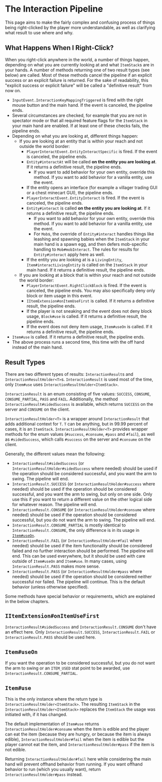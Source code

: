 The Interaction Pipeline
========================

This page aims to make the fairly complex and confusing process of things being right-clicked by the player more understandable, as well as clarifying what result to use where and why.

What Happens When I Right-Click?
--------------------------------

When you right-click anywhere in the world, a number of things happen, depending on what you are currently looking at and what `ItemStack`s are in your hands. A number of methods returning one of two result types (see below) are called. Most of these methods cancel the pipeline if an explicit success or an explicit failure is returned. For the sake of readability, this "explicit success or explicit failure" will be called a "definitive result" from now on.

- `InputEvent.InteractionKeyMappingTriggered` is fired with the right mouse button and the main hand. If the event is canceled, the pipeline ends.
- Several circumstances are checked, for example that you are not in spectator mode or that all required feature flags for the `ItemStack` in your main hand are enabled. If at least one of these checks fails, the pipeline ends.
- Depending on what you are looking at, different things happen:
    - If you are looking at an entity that is within your reach and not outside the world border:
        - `PlayerInteractEvent.EntityInteractSpecific` is fired. If the event is canceled, the pipeline ends.
        - `Entity#interactAt` will be called **on the entity you are looking at**. If it returns a definitive result, the pipeline ends.
            - If you want to add behavior for your own entity, override this method. If you want to add behavior for a vanilla entity, use the event.
        - If the entity opens an interface (for example a villager trading GUI or a chest minecart GUI), the pipeline ends.
        - `PlayerInteractEvent.EntityInteract` is fired. If the event is canceled, the pipeline ends.
        - `Entity#interact` is called **on the entity you are looking at**. If it returns a definitive result, the pipeline ends.
            - If you want to add behavior for your own entity, override this method. If you want to add behavior for a vanilla entity, use the event.
            - For `Mob`s, the override of `Entity#interact` handles things like leashing and spawning babies when the `ItemStack` in your main hand is a spawn egg, and then defers mob-specific handling to `Mob#mobInteract`. The rules for results for `Entity#interact` apply here as well.
        - If the entity you are looking at is a `LivingEntity`, `Item#interactLivingEntity` is called on the `ItemStack` in your main hand. If it returns a definitive result, the pipeline ends.
    - If you are looking at a block that is within your reach and not outside the world border:
        - `PlayerInteractEvent.RightClickBlock` is fired. If the event is canceled, the pipeline ends. You may also specifically deny only block or item usage in this event.
        - `IItemExtension#onItemUseFirst` is called. If it returns a definitive result, the pipeline ends.
        - If the player is not sneaking and the event does not deny block usage, `Block#use` is called. If it returns a definitive result, the pipeline ends.
        - If the event does not deny item usage, `Item#useOn` is called. If it returns a definitive result, the pipeline ends.
- `Item#use` is called. If it returns a definitive result, the pipeline ends.
- The above process runs a second time, this time with the off hand instead of the main hand.

Result Types
------------

There are two different types of results: `InteractionResult`s and `InteractionResultHolder<T>`s. `InteractionResult` is used most of the time, only `Item#use` uses `InteractionResultHolder<ItemStack>`.

`InteractionResult` is an enum consisting of five values: `SUCCESS`, `CONSUME`, `CONSUME_PARTIAL`, `PASS` and `FAIL`. Additionally, the method `InteractionResult#sidedSuccess` is available, which returns `SUCCESS` on the server and `CONSUME` on the client.

`InteractionResultHolder<T>` is a wrapper around `InteractionResult` that adds additional context for `T`. `T` can be anything, but in 99.99 percent of cases, it is an `ItemStack`. `InteractionResultHolder<T>` provides wrapper methods for the enum values (`#success`, `#consume`, `#pass` and `#fail`), as well as `#sidedSuccess`, which calls `#success` on the server and `#consume` on the client.

Generally, the different values mean the following:

- `InteractionResult#sidedSuccess` (or `InteractionResultHolder#sidedSuccess` where needed) should be used if the operation should be considered successful, and you want the arm to swing. The pipeline will end.
- `InteractionResult.SUCCESS` (or `InteractionResultHolder#success` where needed) should be used if the operation should be considered successful, and you want the arm to swing, but only on one side. Only use this if you want to return a different value on the other logical side for whatever reason. The pipeline will end.
- `InteractionResult.CONSUME` (or `InteractionResultHolder#consume` where needed) should be used if the operation should be considered successful, but you do not want the arm to swing. The pipeline will end.
- `InteractionResult.CONSUME_PARTIAL` is mostly identical to `InteractionResult.CONSUME`, the only difference is in its usage in [`Item#useOn`][itemuseon].
- `InteractionResult.FAIL` (or `InteractionResultHolder#fail` where needed) should be used if the item functionality should be considered failed and no further interaction should be performed. The pipeline will end. This can be used everywhere, but it should be used with care outside of `Item#useOn` and `Item#use`. In many cases, using `InteractionResult.PASS` makes more sense.
- `InteractionResult.PASS` (or `InteractionResultHolder#pass` where needed) should be used if the operation should be considered neither successful nor failed. The pipeline will continue. This is the default behavior (unless otherwise specified).

Some methods have special behavior or requirements, which are explained in the below chapters.

`IItemExtension#onItemUseFirst`
---------------------------

`InteractionResult#sidedSuccess` and `InteractionResult.CONSUME` don't have an effect here. Only `InteractionResult.SUCCESS`, `InteractionResult.FAIL` or `InteractionResult.PASS` should be used here.

`Item#useOn`
------------

If you want the operation to be considered successful, but you do not want the arm to swing or an `ITEM_USED` stat point to be awarded, use `InteractionResult.CONSUME_PARTIAL`.

`Item#use`
----------

This is the only instance where the return type is `InteractionResultHolder<ItemStack>`. The resulting `ItemStack` in the `InteractionResultHolder<ItemStack>` replaces the `ItemStack` the usage was initiated with, if it has changed.

The default implementation of `Item#use` returns `InteractionResultHolder#consume` when the item is edible and the player can eat the item (because they are hungry, or because the item is always edible), `InteractionResultHolder#fail` when the item is edible but the player cannot eat the item, and `InteractionResultHolder#pass` if the item is not edible.

Returning `InteractionResultHolder#fail` here while considering the main hand will prevent offhand behavior from running. If you want offhand behavior to run (which you usually want), return `InteractionResultHolder#pass` instead.

[itemuseon]: #itemuseon
